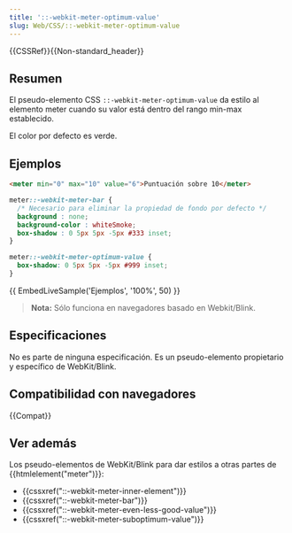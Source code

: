 ```yaml
---
title: '::-webkit-meter-optimum-value'
slug: Web/CSS/::-webkit-meter-optimum-value
---
```


{{CSSRef}}{{Non-standard_header}}

## Resumen

El pseudo-elemento CSS `::-webkit-meter-optimum-value` da estilo al elemento meter cuando su valor está dentro del rango min-max establecido.

El color por defecto es verde.

## Ejemplos

```html
<meter min="0" max="10" value="6">Puntuación sobre 10</meter>
```

```css
meter::-webkit-meter-bar {
  /* Necesario para eliminar la propiedad de fondo por defecto */
  background : none;
  background-color : whiteSmoke;
  box-shadow : 0 5px 5px -5px #333 inset;
}

meter::-webkit-meter-optimum-value {
  box-shadow: 0 5px 5px -5px #999 inset;
}
```

{{ EmbedLiveSample('Ejemplos', '100%', 50) }}

> **Nota:** Sólo funciona en navegadores basado en Webkit/Blink.

## Especificaciones

No es parte de ninguna especificación. Es un pseudo-elemento propietario y específico de WebKit/Blink.

## Compatibilidad con navegadores

{{Compat}}

## Ver además

Los pseudo-elementos de WebKit/Blink para dar estilos a otras partes de {{htmlelement("meter")}}:

- {{cssxref("::-webkit-meter-inner-element")}}
- {{cssxref("::-webkit-meter-bar")}}
- {{cssxref("::-webkit-meter-even-less-good-value")}}
- {{cssxref("::-webkit-meter-suboptimum-value")}}
